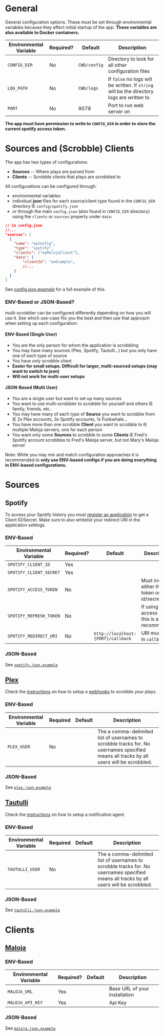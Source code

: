 # General

General configuration options. These must be set through environmental variables because they affect initial startup of
the app. **These variables are also available to Docker containers.**

| Environmental Variable | Required? |   Default    |                                        Description                                        |
|----------------------------|-----------|--------------|-------------------------------------------------------------------------------------------|
| `CONFIG_DIR`               |         No | `CWD/config` | Directory to look for all other configuration files                                       |
| `LOG_PATH`                 |         No | `CWD/logs`   | If `false` no logs will be written. If `string` will be the directory logs are written to |
| `PORT`                     |         No | 9078         | Port to run web server on                                                                 |

**The app must have permission to write to `CONFIG_DIR` in order to store the current spotify access token.**


# Sources and (Scrobble) Clients

The app has two types of configurations:

* **Sources** -- Where plays are parsed from
* **Clients** -- Scrobble clients that plays are scrobbled to

All configurations can be configured through:
* environmental variables
* individual **json** files for each source/client type found in the `CONFIG_DIR` directory IE `config/spotify.json`
* or through the main `config.json` (also found in `CONFIG_DIR` directory) using the `clients` or `sources` property under `data`:

```json
// in config.json
//...
"sources": [
  {
    "name": "myConfig",
    "type": "spotify",
    "clients": ["myMalojaClient"],
    "data": {
        "clientId": "anExample",
        //...
    }
  }
]
```

See [config.json.example](../config/config.json.example) for a full example of this.

### ENV-Based or JSON-Based?

multi-scrobbler can be configured differently depending on how you will use it. See which use-case fits you the best and then use that approach when setting up each configuration:

#### ENV-Based (Single User)

* You are the only person for whom the application is scrobbling
* You may have many sources (Plex, Spotify, Tautulli...) but you only have one of each type of source
* You have only scrobble client
* **Easier for small setups. Difficult for larger, multi-sourced setups (may want to switch to json)**
* **Will not work for multi-user setups**

#### JSON-Based (Multi User)

* You are a single user but want to set up many sources
* You want to use multi-scrobbler to scrobble for yourself and others IE family, friends, etc.
* You may have many of each type of **Source** you want to scrobble from IE 2x Plex accounts, 3x Spotify accounts, 1x
  Funkwhale...
* You have more than one scrobble **Client** you want to scrobble to IE multiple Maloja servers, one for each person
* You want only some **Sources** to scrobble to some **Clients** IE Fred's Spotify account scrobbles to Fred's Maloja
  server, but not Mary's Maloja server

Note: While you may mix and match configuration approaches it is recommended to **only use ENV-based configs if you are
doing everything in ENV-based configurations.**

# Sources

## Spotify

To access your Spotify history you must [register an application](https://developer.spotify.com/dashboard) to get a
Client ID/Secret. Make sure to also whitelist your redirect URI in the application settings.

### ENV-Based

| Environmental Variable     | Required? |            Default             |                    Description                     |
|----------------------------|-----------|----------------------------------|----------------------------------------------------|
| `SPOTIFY_CLIENT_ID`        | Yes       |                                  |                                                    |
| `SPOTIFY_CLIENT_SECRET`    | Yes       |                                  |                                                    |
| `SPOTIFY_ACCESS_TOKEN`     | No         |                                  | Must include either this token or client id/secret |
| `SPOTIFY_REFRESH_TOKEN`    | No         |                                  | If using access token this is also recommended      |
| `SPOTIFY_REDIRECT_URI`     | No         | `http://localhost:{PORT}/callback` | URI must end in `callback`                         |

### JSON-Based

See [`spotify.json.example`](../config/spotify.json.example)

## [Plex](https://plex.tv)

Check the [instructions](plex.md) on how to setup a [webhooks](https://support.plex.tv/articles/115002267687-webhooks) to scrobble your plays.

### ENV-Based

| Environmental Variable | Required | Default |                   Description                   |
|------------------------|----------|---------|-------------------------------------------------|
| `PLEX_USER`              |        No |         | The a comma-delimited list of usernames to scrobble tracks for. No usernames specified means all tracks by all users will be scrobbled. |

### JSON-Based

See [`plex.json.example`](../config/plex.json.example)

## [Tautulli](https://tautulli.com)

Check the [instructions](plex.md) on how to setup a notification agent.

### ENV-Based

| Environmental Variable | Required | Default |                   Description                   |
|------------------------|----------|---------|-------------------------------------------------|
| `TAUTULLI_USER`              |        No |         | The a comma-delimited list of usernames to scrobble tracks for. No usernames specified means all tracks by all users will be scrobbled. |

### JSON-Based

See [`tautulli.json.example`](../config/tautulli.json.example)

# Clients

## [Maloja](https://github.com/krateng/maloja)

### ENV-Based

| Environmental Variable | Required? | Default |          Description          |
|----------------------------|-----------|---------|-------------------------------|
| `MALOJA_URL`               | Yes       |         | Base URL of your installation |
| `MALOJA_API_KEY`           | Yes       |         | Api Key                       |

### JSON-Based

See [`maloja.json.example`](../config/maloja.json.example)
